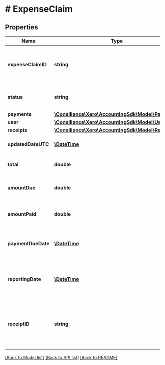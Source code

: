 # # ExpenseClaim

## Properties

Name | Type | Description | Notes
------------ | ------------- | ------------- | -------------
**expenseClaimID** | **string** | Xero generated unique identifier for an expense claim | [optional] 
**status** | **string** | Current status of an expense claim – see status types | [optional] 
**payments** | [**\Consilience\Xero\AccountingSdk\Model\Payment[]**](Payment.md) | See Payments | [optional] 
**user** | [**\Consilience\Xero\AccountingSdk\Model\User**](User.md) |  | [optional] 
**receipts** | [**\Consilience\Xero\AccountingSdk\Model\Receipt[]**](Receipt.md) |  | [optional] 
**updatedDateUTC** | [**\DateTime**](\DateTime.md) | Last modified date UTC format | [optional] 
**total** | **double** | The total of an expense claim being paid | [optional] 
**amountDue** | **double** | The amount due to be paid for an expense claim | [optional] 
**amountPaid** | **double** | The amount still to pay for an expense claim | [optional] 
**paymentDueDate** | [**\DateTime**](\DateTime.md) | The date when the expense claim is due to be paid YYYY-MM-DD | [optional] 
**reportingDate** | [**\DateTime**](\DateTime.md) | The date the expense claim will be reported in Xero YYYY-MM-DD | [optional] 
**receiptID** | **string** | The Xero identifier for the Receipt e.g.  e59a2c7f-1306-4078-a0f3-73537afcbba9 | [optional] 

[[Back to Model list]](../../README.md#documentation-for-models) [[Back to API list]](../../README.md#documentation-for-api-endpoints) [[Back to README]](../../README.md)



